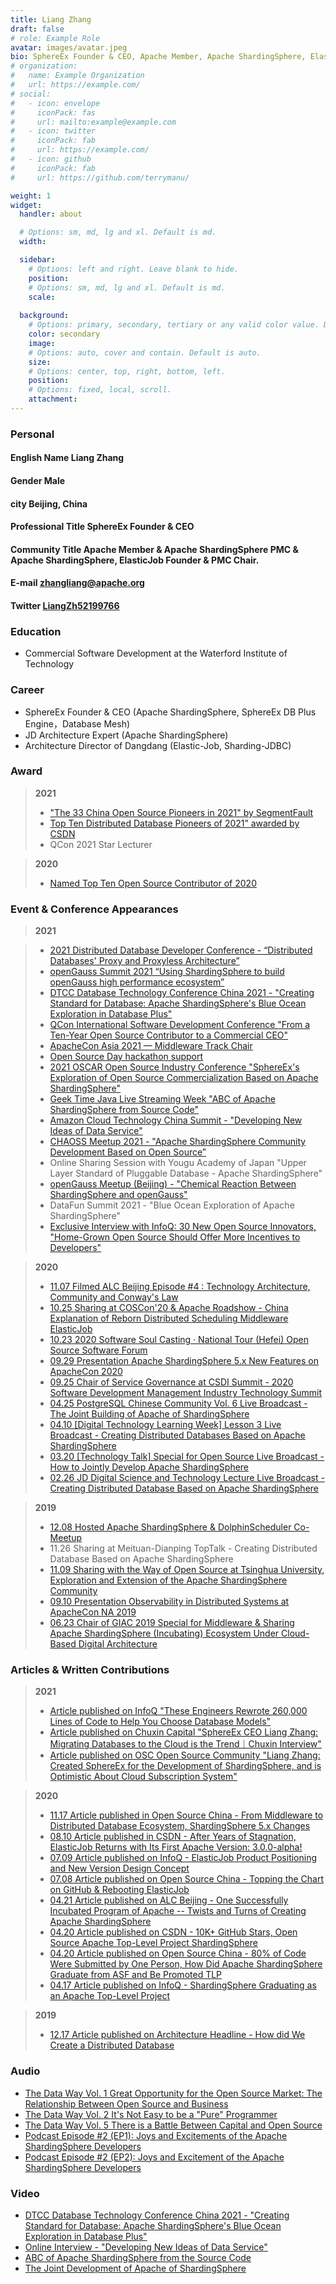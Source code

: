 ```yaml
---
title: Liang Zhang
draft: false
# role: Example Role
avatar: images/avatar.jpeg
bio: SphereEx Founder & CEO, Apache Member, Apache ShardingSphere, ElasticJob Founder & PMC Chair, Tencent Cloud TVP, Microsoft MVP.<br/><br/>Zhang is enthusiastic about open source, a thought leader in the field of distributed architectures based on Java, and is always striving to promote clean code. Currently, he focuses on turning Apache ShardingSphere into an industry-leading financial-grade distributed database solution. <br/>His book "Future Architecture:From Service to Cloud Native" was published in 2019, and was well received by both critics and the community. <br/>Zhang was awarded the title of "Top Ten Open Source Contributor of 2020" , “Top Ten Distributed Database Pioneers of 2021” awarded by CSDN, and "The 33 China Open Source Pioneers in 2021" by SegmentFault.<br/><br/><p><a href="https://github.com/terrymanu">View My GitHub Profile</a></p>
# organization:
#   name: Example Organization
#   url: https://example.com/
# social:
#   - icon: envelope
#     iconPack: fas
#     url: mailto:example@example.com
#   - icon: twitter
#     iconPack: fab
#     url: https://example.com/
#   - icon: github
#     iconPack: fab
#     url: https://github.com/terrymanu/

weight: 1
widget:
  handler: about

  # Options: sm, md, lg and xl. Default is md.
  width:

  sidebar:
    # Options: left and right. Leave blank to hide.
    position:
    # Options: sm, md, lg and xl. Default is md.
    scale:
  
  background:
    # Options: primary, secondary, tertiary or any valid color value. Default is primary.
    color: secondary
    image:
    # Options: auto, cover and contain. Default is auto.
    size:
    # Options: center, top, right, bottom, left.
    position:
    # Options: fixed, local, scroll.
    attachment: 
---
```


### Personal

#### **English Name** Liang Zhang
#### **Gender** Male
#### **city** Beijing, China
#### **Professional Title**  SphereEx Founder & CEO

#### **Community Title**  Apache Member & Apache ShardingSphere PMC & Apache ShardingSphere, ElasticJob Founder & PMC Chair.
#### **E-mail** <a href="mailto:zhangliang@apache.org">zhangliang@apache.org</a>
#### **Twitter** [LiangZh52199766](https://twitter.com/LiangZh52199766)

### Education

- Commercial Software Development at the Waterford Institute of Technology

### Career

- SphereEx Founder & CEO (Apache ShardingSphere, SphereEx DB Plus Engine，Database Mesh)
- JD Architecture Expert (Apache ShardingSphere)
- Architecture Director of Dangdang (Elastic-Job, Sharding-JDBC)

### Award

> **2021**
> - ["The 33 China Open Source Pioneers in 2021" by SegmentFault](https://mp.weixin.qq.com/s/ff7PQemQM-rTBR5VuR5vQg)
> - [Top Ten Distributed Database Pioneers of 2021” awarded by CSDN](https://mp.weixin.qq.com/s/4-ZRAZNWHcaccqgy6ciY4g)
> - QCon 2021 Star Lecturer

> **2020**
> - [Named Top Ten Open Source Contributor of 2020](https://www.infoq.cn/zones/chinatechawards/2020/)

### Event & Conference Appearances

> **2021**

> - [2021 Distributed Database Developer Conference - “Distributed Databases' Proxy and Proxyless Architecture”](https://mp.weixin.qq.com/s/4-ZRAZNWHcaccqgy6ciY4g)
> - [openGauss Summit 2021 “Using ShardingSphere to build openGauss high performance ecosystem”](https://mp.weixin.qq.com/s?src=11&timestamp=1647407096&ver=3679&signature=6brz3S3zKGKK9HGQnGZuUB-eTY1gmZ4KaMfbRJoo8CimD6lwy*D-loIWaUty8HGBEy27qVZy4tGGEX7qoMjZsH0BTsTV0cWShrRseLpWiYCBU*16z9SLaI0A5LTmjQye&new=1)
> - [DTCC Database Technology Conference China 2021 - "Creating Standard for Database: Apache ShardingSphere's Blue Ocean Exploration in Database Plus"](https://www.modb.pro/doc/53448)
> - [QCon International Software Development Conference "From a Ten-Year Open Source Contributor to a Commercial CEO"](https://qcon.infoq.cn/2021/shanghai/track/1168)
> - [ApacheCon Asia 2021 — Middleware Track Chair](https://apachecon.com/acasia2021/tracks/middleware.html)
> - [Open Source Day hackathon support](https://mp.weixin.qq.com/s?src=11&timestamp=1647406652&ver=3679&signature=vaD*NODworhTp1JkSa1SHGqOl8922GAW1xT6lO-Wie7hy-ueIH*xtYJsyiA-d*YDrjT8P4K0-g5R2EeL70HQcxDttiyG1xdGPcZNbyc6Os0-jmKOmaVff*KhZCGtqq7p&new=1)
> - [2021 OSCAR Open Source Industry Conference "SphereEx's Exploration of Open Source Commercialization Based on Apache ShardingSphere"](https://blog.csdn.net/zhaijia03/article/details/120320506)
> - [Geek Time Java Live Streaming Week "ABC of Apache ShardingSphere from Source Code"](https://www.bilibili.com/video/BV17q4y1H7Bo?spm_id_from=333.999.0.0)
> - [Amazon Cloud Technology China Summit - "Developing New Ideas of Data Service"](https://www.bilibili.com/video/BV1H44y117fH?spm_id_from=333.999.0.0)
> - [CHAOSS Meetup 2021 - "Apache ShardingSphere Community Development Based on Open Source”](https://mp.weixin.qq.com/s?src=11&timestamp=1647407187&ver=3679&signature=AZ*K*5V-qXXpZ1vp8nRuZVMtO63cvD3mRJEzfw6p2348ptNBjcQBIuXFwARg7XWAabyw4adetd9cryGQS-lKQbZrH5OwdpRS9h3RgZFgjX3AcW3NxDWuuqZROt4XbSnm&new=1)
> - Online Sharing Session with Yougu Academy of Japan  "Upper Layer Standard of Pluggable Database - Apache ShardingSphere"
> - [openGauss Meetup (Beijing) - "Chemical Reaction Between ShardingSphere and openGauss"](https://www.bilibili.com/video/BV1N44y1672a/)
> - DataFun Summit 2021 - "Blue Ocean Exploration of Apache ShardingSphere"
> - [Exclusive Interview with InfoQ: 30 New Open Source Innovators, "Home-Grown Open Source Should Offer More Incentives to Developers"](https://www.infoq.cn/zones/chinatechawards/2020/)

> **2020**
> - [11.07 Filmed ALC Beijing Episode #4 : Technology Architecture, Community and Conway's Law](https://mp.weixin.qq.com/s/cNIeOA38zgB8UsQ-nUY4yw)
> - [10.25 Sharing at COSCon'20 & Apache Roadshow - China Explanation of Reborn Distributed Scheduling Middleware ElasticJob](https://www.bagevent.com/event/6840909?aId=1713014)
> - [10.23 2020 Software Soul Casting · National Tour (Hefei) Open Source Software Forum](http://caijing.chinadaily.com.cn/a/202010/26/WS5f96881ea3101e7ce972b564.html)
> - [09.29 Presentation Apache ShardingSphere 5.x New Features on ApacheCon 2020](https://www.bilibili.com/video/av670215823)
> - [09.25 Chair of Service Governance at CSDI Summit - 2020 Software Development Management Industry Technology Summit](https://www.bagevent.com/event/csdisummit/p/413130)
> - [04.25 PostgreSQL Chinese Community Vol. 6 Live Broadcast - The Joint Building of Apache of ShardingSphere](https://mp.weixin.qq.com/s/NtZPSF47qqM5p3V93Ap_wg)
> - [04.10 [Digital Technology Learning Week] Lesson 3 Live Broadcast - Creating Distributed Databases Based on Apache ShardingSphere](https://appdq4whpzy1819.h5.xiaoeknow.com/content_page/eyJ0eXBlIjoxMiwicmVzb3VyY2VfdHlwZSI6NCwicmVzb3VyY2VfaWQiOiJsXzVlODg2NjZmOWUxMzJfQTNUUW1FS1ciLCJwcm9kdWN0X2lkIjoiIiwiYXBwX2lkIjoiYXBwZHE0V0hQWnkxODE5IiwiZXh0cmFfZGF0YSI6MH0?entry=3&entry_type=0)
> - [03.20 [Technology Talk] Special for Open Source Live Broadcast - How to Jointly Develop Apache ShardingSphere](http://forum.jd.com/forum.php?mod=viewthread&tid=230371)
> - [02.26 JD Digital Science and Technology Lecture Live Broadcast - Creating Distributed Database Based on Apache ShardingSphere](https://app.ma.scrmtech.com/meetings/MeetingPc/Detail?pf_uid=14079_1628&id=14200&pf_type=3)

> **2019**
> - [12.08 Hosted Apache ShardingSphere & DolphinScheduler Co-Meetup](https://www.huodongxing.com/go/7520071550000)
> - 11.26 Sharing at Meituan-Dianping TopTalk - Creating Distributed Database Based on Apache ShardingSphere
> - [11.09 Sharing with the Way of Open Source at Tsinghua University, Exploration and Extension of the Apache ShardingSphere Community](http://www.thss.tsinghua.edu.cn/article/gdGTgnGsR)
> - [09.10 Presentation Observability in Distributed Systems at ApacheCon NA 2019](https://www.apachecon.com/acna19/s/)
> - [06.23 Chair of GIAC 2019 Special for Middleware & Sharing Apache ShardingSphere (Incubating) Ecosystem Under Cloud-Based Digital Architecture](http://www.thegiac.com/2019/schedule/course?id=13814)


###  Articles & Written Contributions

> **2021**
> - [Article published on InfoQ "These Engineers Rewrote 260,000 Lines of Code to Help You Choose Database Models"](https://mp.weixin.qq.com/s/f5E1quJBPRJIxaiRZptCTg)
> - [Article published on Chuxin Capital "SphereEx CEO Liang Zhang: Migrating Databases to the Cloud is the Trend｜Chuxin Interview"](https://mp.weixin.qq.com/s/D-xrgldCQMTXgFk7VyK0kg)
> - [Article published on OSC Open Source Community "Liang Zhang: Created SphereEx for the Development of ShardingSphere, and is Optimistic About Cloud Subscription System"](https://mp.weixin.qq.com/s/c4C2UeautoEuNAMLlFaGMg)
<!-- > - [~~InfoQ 发布开源创新 30 人专访 本土开源需形成吸纳开发者的靶心~~*Published Interviews with 30 Open Source Innovators on InfoQ - Home-Grown Open Source Should Offer More Incentives to Developers*](https://www.infoq.cn/article/ffoPlz31cXhDpuOdUdm3) -->

> **2020**
> - [11.17 Article published in Open Source China - From Middleware to Distributed Database Ecosystem, ShardingSphere 5.x Changes](https://mp.weixin.qq.com/s/Y29kZsgW9JpQQOvJ9cs1nw)
> - [08.10 Article published in CSDN - After Years of Stagnation, ElasticJob Returns with Its First Apache Version: 3.0.0-alpha!](https://mp.weixin.qq.com/s/vh03puBlT3GBe8qLlsAtMA)
> - [07.09 Article published on InfoQ - ElasticJob Product Positioning and New Version Design Concept](https://www.infoq.cn/article/ZcEsH20kUCB9QP1O1PNt)
> - [07.08 Article published on Open Source China - Topping the Chart on GitHub & Rebooting ElasticJob](https://mp.weixin.qq.com/s/QLKjn_dfVG2OBxbnrwDl5w)
> - [04.21 Article published on ALC Beijing - One Successfully Incubated Program of Apache -- Twists and Turns of Creating Apache ShardingSphere](https://mp.weixin.qq.com/s/o3TgGVMeSdLp03yW_ZWbyA)
> - [04.20 Article published on CSDN - 10K+ GitHub Stars, Open Source Apache Top-Level Project ShardingSphere](https://mp.weixin.qq.com/s/WroNWdoNZv-dM5GLHFeaWw)
> - [04.20 Article published on Open Source China - 80% of Code Were Submitted by One Person, How Did Apache ShardingSphere Graduate from ASF and Be Promoted TLP](https://www.oschina.net/question/4489239_2316036)
> - [04.17 Article published on InfoQ - ShardingSphere Graduating as an Apache Top-Level Project](https://www.infoq.cn/article/EgR36ml79wYdBxzsUq7B)

> **2019**
> - [12.17 Article published on Architecture Headline - How did We Create a Distributed Database](https://mp.weixin.qq.com/s/KxvUMJ3xMQRCQD8pcJYllg)

###  Audio

- [The Data Way Vol. 1 Great Opportunity for the Open Source Market: The Relationship Between Open Source and Business](http://xima.tv/1_C7kuWu?_sonic=0)
- [The Data Way Vol. 2 It's Not Easy to be a "Pure" Programmer](http://xima.tv/1_LhMiBt?_sonic=0)
- [The Data Way Vol. 5 There is a Battle Between Capital and Open Source](http://xima.tv/1_racLKP?_sonic=0)
- [Podcast Episode #2 (EP1): Joys and Excitements of the Apache ShardingSphere Developers](https://mp.weixin.qq.com/s/Rfaz4TQbCOsfKfF6VrbdIQ)
- [Podcast Episode #2 (EP2): Joys and Excitement of the Apache ShardingSphere Developers](https://mp.weixin.qq.com/s/wnAGpeiuhpLXlpdyCSDUeA)

###  Video

- [DTCC Database Technology Conference China 2021 - "Creating Standard for Database: Apache ShardingSphere's Blue Ocean Exploration in Database Plus"](https://www.bilibili.com/s/video/BV1vu411U7TP)
- [Online Interview - "Developing New Ideas of Data Service"](https://www.bilibili.com/video/BV1H44y117fH?spm_id_from=333.999.0.0)
- [ABC of Apache ShardingSphere from the Source Code](https://www.bilibili.com/video/BV17q4y1H7Bo?spm_id_from=333.999.0.0)
- [The Joint Development of Apache of ShardingSphere](https://www.bilibili.com/video/BV1aC4y1W7DA?spm_id_from=333.999.0.0)
